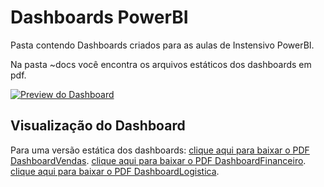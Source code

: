 # Dashboards PowerBI
 Pasta contendo Dashboards criados para as aulas de Instensivo PowerBI.

 Na pasta ~docs você encontra os arquivos estáticos dos dashboards em pdf.

 [![Preview do Dashboard](/docs/dashboard_preview.png)](/docs/dashboard.pdf)

 ## Visualização do Dashboard
Para uma versão estática dos dashboards:
     [clique aqui para baixar o PDF DashboardVendas](/docs/DashboardVendas.pdf).
     [clique aqui para baixar o PDF DashboardFinanceiro](/docs/DashboardFinanceiro.pdf).
     [clique aqui para baixar o PDF DashboardLogistica](/docs/DashboardLogistica.pdf).
     
